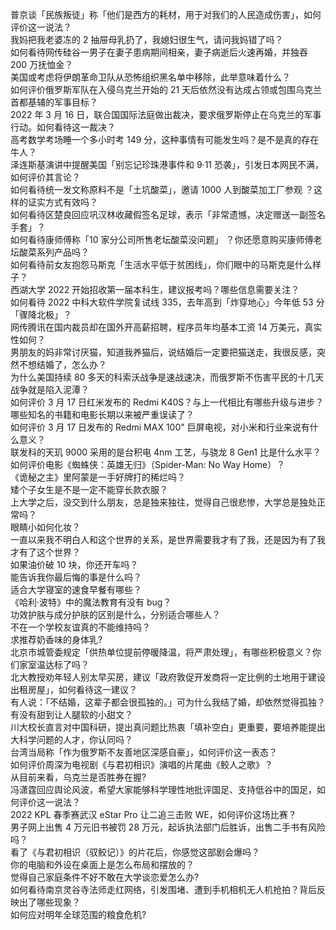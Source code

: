 普京谈「民族叛徒」称「他们是西方的耗材，用于对我们的人民造成伤害」，如何评价这一说法？  
我妈把我老婆冻的 2 抽屉母乳扔了，我媳妇很生气，请问我妈错了吗？  
如何看待网传硅谷一男子在妻子患病期间相亲，妻子病逝后火速再婚，并独吞 200 万抚恤金？  
美国或考虑将伊朗革命卫队从恐怖组织黑名单中移除，此举意味着什么？  
如何评价俄罗斯军队在入侵乌克兰开始的 21 天后依然没有达成占领或包围乌克兰首都基辅的军事目标？  
2022 年 3 月 16 日，联合国国际法庭做出裁决，要求俄罗斯停止在乌克兰的军事行动。如何看待这一裁决？  
高考数学考场睡一个多小时考 149 分，这种事情有可能发生吗？是不是真的存在牛人？  
泽连斯基演讲中提醒美国「别忘记珍珠港事件和 9·11 恐袭」，引发日本网民不满，如何评价其言论？  
如何看待统一发文称原料不是「土坑酸菜」，邀请 1000 人到酸菜加工厂参观 ？这样的证实方式有效吗？  
如何看待区楚良回应巩汉林收藏假签名足球，表示「非常遗憾，决定赠送一副签名手套」？  
如何看待康师傅称「10 家分公司所售老坛酸菜没问题」 ？你还愿意购买康师傅老坛酸菜系列产品吗？  
如何看待前女友抱怨马斯克「生活水平低于贫困线」，你们眼中的马斯克是什么样子？  
西湖大学 2022 开始招收第一届本科生，建议报考吗？哪些信息需要关注？  
如何看待 2022 中科大软件学院复试线 335，去年高到「炸穿地心」今年低 53 分「骤降北极」？  
网传腾讯在国内裁员却在国外开高薪招聘，程序员年均基本工资 14 万美元，真实性如何？  
男朋友的妈非常讨厌猫，知道我养猫后，说结婚后一定要把猫送走，我很反感，突然不想结婚了，怎么办？  
为什么美国持续 80 多天的科索沃战争是速战速决，而俄罗斯不伤害平民的十几天战争就是陷入泥潭？  
如何评价 3 月 17 日红米发布的 Redmi K40S？与上一代相比有哪些升级与进步？  
哪些知名的书籍和电影长期以来被严重误读了？  
如何评价 3 月 17 日发布的 Redmi MAX 100" 巨屏电视，对小米和行业来说有什么意义？  
联发科的天玑 9000 采用的是台积电 4nm 工艺，与骁龙 8 Gen1 比是什么水平？  
如何评价电影《蜘蛛侠：英雄无归》（Spider-Man: No Way Home）？  
《诡秘之主》里阿蒙是一手好牌打的稀烂吗？  
矮个子女生是不是一定不能穿长款衣服？  
上大学之后，没交到什么朋友，总是独来独往，觉得自己很悲惨，大学总是独处正常吗？  
眼睛小如何化妆？  
一直以来我不明白人和这个世界的关系，是世界需要我才有了我，还是因为有了我才有了这个世界？  
如果油价破 10 块，你还开车吗？  
能告诉我你最后悔的事是什么吗？  
适合大学寝室的速食早餐有哪些？  
《哈利·波特》中的魔法教育有没有 bug？  
功效护肤与成分护肤的区别是什么，分别适合哪些人？  
不在一个学校友谊真的不能维持吗？  
求推荐奶香味的身体乳?  
北京市城管委规定「供热单位提前停暖降温，将严肃处理」，有哪些积极意义？你们家室温达标了吗？  
北大教授劝年轻人别太早买房，建议「政府敦促开发商将一定比例的土地用于建设出租房屋」，如何看待这一建议？  
有人说：「不结婚，这辈子都会很孤独的。」可为什么我结了婚，却依然觉得孤独？  
有没有甜到让人腿软的小甜文？  
川大校长直言对中国科研，提出真问题比热衷「填补空白」更重要，要培养能提出大科学问题的人才，你认同吗？  
台湾当局称「作为俄罗斯不友善地区深感自豪」，如何评价这一表态？  
如何评价周深为电视剧《与君初相识》演唱的片尾曲《鲛人之歌》？  
从目前来看，乌克兰是否胜券在握?  
冯潇霆回应舆论风波，希望大家能够科学理性地批评国足、支持低谷中的国足，如何评价这一说法？  
2022 KPL 春季赛武汉 eStar Pro 让二追三击败 WE，如何评价这场比赛？  
男子网上出售 4 万元旧书被罚 28 万元，起诉执法部门后胜诉，出售二手书有风险吗？  
看了《与君初相识（驭鲛记）》的片花后，你感觉这部剧会爆吗？  
你的电脑和外设在桌面上是怎么布局和摆放的？  
觉得自己家庭条件不好不敢在大学谈恋爱怎么办?  
如何看待南京灵谷寺法师走红网络，引发围堵、遭到手机相机无人机抢拍？背后反映出了哪些现象？  
如何应对明年全球范围的粮食危机?  
